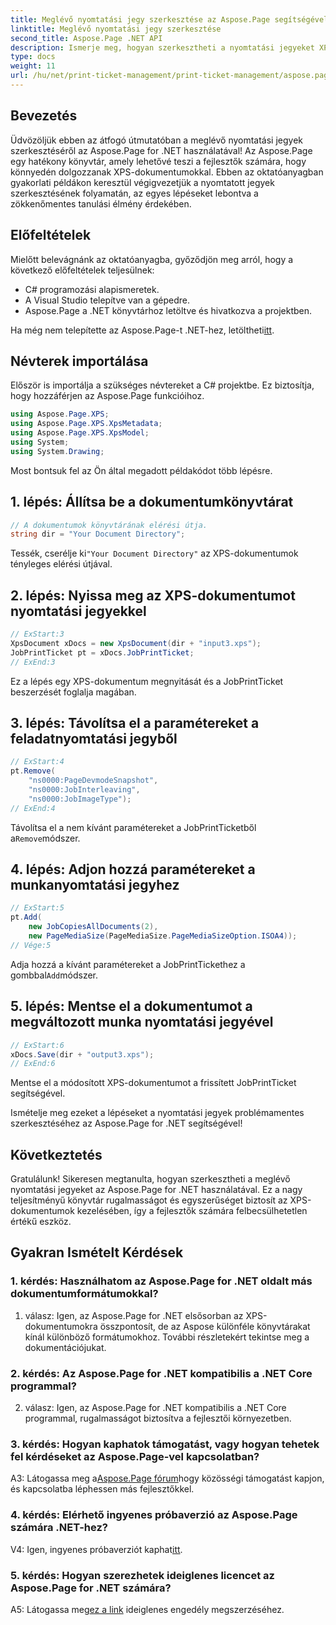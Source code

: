 ```yaml
---
title: Meglévő nyomtatási jegy szerkesztése az Aspose.Page segítségével .NET-hez
linktitle: Meglévő nyomtatási jegy szerkesztése
second_title: Aspose.Page .NET API
description: Ismerje meg, hogyan szerkesztheti a nyomtatási jegyeket XPS-dokumentumokban az Aspose.Page for .NET segítségével. Lépésről lépésre szóló útmutató fejlesztőknek. Fokozatmentesen javíthatja a dokumentumnyomtatás vezérlését.
type: docs
weight: 11
url: /hu/net/print-ticket-management/print-ticket-management/aspose.page/
---
```

## Bevezetés

Üdvözöljük ebben az átfogó útmutatóban a meglévő nyomtatási jegyek szerkesztéséről az Aspose.Page for .NET használatával! Az Aspose.Page egy hatékony könyvtár, amely lehetővé teszi a fejlesztők számára, hogy könnyedén dolgozzanak XPS-dokumentumokkal. Ebben az oktatóanyagban gyakorlati példákon keresztül végigvezetjük a nyomtatott jegyek szerkesztésének folyamatán, az egyes lépéseket lebontva a zökkenőmentes tanulási élmény érdekében.

## Előfeltételek

Mielőtt belevágnánk az oktatóanyagba, győződjön meg arról, hogy a következő előfeltételek teljesülnek:

- C# programozási alapismeretek.
- A Visual Studio telepítve van a gépedre.
- Aspose.Page a .NET könyvtárhoz letöltve és hivatkozva a projektben.

 Ha még nem telepítette az Aspose.Page-t .NET-hez, letöltheti[itt](https://releases.aspose.com/page/net/).

## Névterek importálása

Először is importálja a szükséges névtereket a C# projektbe. Ez biztosítja, hogy hozzáférjen az Aspose.Page funkcióihoz.

```csharp
using Aspose.Page.XPS;
using Aspose.Page.XPS.XpsMetadata;
using Aspose.Page.XPS.XpsModel;
using System;
using System.Drawing;
```

Most bontsuk fel az Ön által megadott példakódot több lépésre.

## 1. lépés: Állítsa be a dokumentumkönyvtárat

```csharp
// A dokumentumok könyvtárának elérési útja.
string dir = "Your Document Directory";
```

 Tessék, cserélje ki`"Your Document Directory"` az XPS-dokumentumok tényleges elérési útjával.

## 2. lépés: Nyissa meg az XPS-dokumentumot nyomtatási jegyekkel

```csharp
// ExStart:3
XpsDocument xDocs = new XpsDocument(dir + "input3.xps");
JobPrintTicket pt = xDocs.JobPrintTicket;
// ExEnd:3
```

Ez a lépés egy XPS-dokumentum megnyitását és a JobPrintTicket beszerzését foglalja magában.

## 3. lépés: Távolítsa el a paramétereket a feladatnyomtatási jegyből

```csharp
// ExStart:4
pt.Remove(
	"ns0000:PageDevmodeSnapshot",
	"ns0000:JobInterleaving",
	"ns0000:JobImageType");
// ExEnd:4
```

 Távolítsa el a nem kívánt paramétereket a JobPrintTicketből a`Remove`módszer.

## 4. lépés: Adjon hozzá paramétereket a munkanyomtatási jegyhez

```csharp
// ExStart:5
pt.Add(
	new JobCopiesAllDocuments(2),
	new PageMediaSize(PageMediaSize.PageMediaSizeOption.ISOA4));
// Vége:5
```

 Adja hozzá a kívánt paramétereket a JobPrintTickethez a gombbal`Add`módszer.

## 5. lépés: Mentse el a dokumentumot a megváltozott munka nyomtatási jegyével

```csharp
// ExStart:6
xDocs.Save(dir + "output3.xps");
// ExEnd:6
```

Mentse el a módosított XPS-dokumentumot a frissített JobPrintTicket segítségével.

Ismételje meg ezeket a lépéseket a nyomtatási jegyek problémamentes szerkesztéséhez az Aspose.Page for .NET segítségével!

## Következtetés

Gratulálunk! Sikeresen megtanulta, hogyan szerkesztheti a meglévő nyomtatási jegyeket az Aspose.Page for .NET használatával. Ez a nagy teljesítményű könyvtár rugalmasságot és egyszerűséget biztosít az XPS-dokumentumok kezelésében, így a fejlesztők számára felbecsülhetetlen értékű eszköz.

## Gyakran Ismételt Kérdések

### 1. kérdés: Használhatom az Aspose.Page for .NET oldalt más dokumentumformátumokkal?

1. válasz: Igen, az Aspose.Page for .NET elsősorban az XPS-dokumentumokra összpontosít, de az Aspose különféle könyvtárakat kínál különböző formátumokhoz. További részletekért tekintse meg a dokumentációjukat.

### 2. kérdés: Az Aspose.Page for .NET kompatibilis a .NET Core programmal?

2. válasz: Igen, az Aspose.Page for .NET kompatibilis a .NET Core programmal, rugalmasságot biztosítva a fejlesztői környezetben.

### 3. kérdés: Hogyan kaphatok támogatást, vagy hogyan tehetek fel kérdéseket az Aspose.Page-vel kapcsolatban?

 A3: Látogassa meg a[Aspose.Page fórum](https://forum.aspose.com/c/page/39)hogy közösségi támogatást kapjon, és kapcsolatba léphessen más fejlesztőkkel.

### 4. kérdés: Elérhető ingyenes próbaverzió az Aspose.Page számára .NET-hez?

 V4: Igen, ingyenes próbaverziót kaphat[itt](https://releases.aspose.com/).

### 5. kérdés: Hogyan szerezhetek ideiglenes licencet az Aspose.Page for .NET számára?

 A5: Látogassa meg[ez a link](https://purchase.aspose.com/temporary-license/) ideiglenes engedély megszerzéséhez.